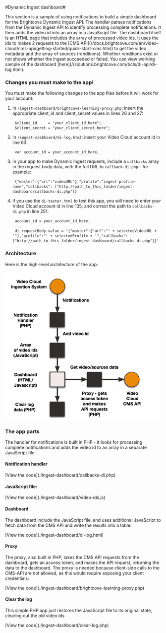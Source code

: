 #Dynamic Ingest dashboard#
<p>This section is a sample of using notifications to build a simple dashboard for the Brightcove Dynamic Ingest API. The handler parses notifications from the Dynamic Ingest API to identify processing complete notifications. It then adds the video id into an array in a JavaScript file. The dashboard itself is an HTML page that includes the array of processed video ids. It uses the ids to makes 2 requests to the [CMS API](//docs.brightcove.com/en/video-cloud/cms-api/getting-started/quick-start-cms.html) to get the video metadata and the array of sources (renditions). Whether renditions exist or not shows whether the ingest succeeded or failed. You can view working sample of the dashboard [here](//solutions.brightcove.com/bcls/di-api/di-log.html).</p>

<h3>Changes you must make to the app!</h3>
<p>You must make the following changes to the app files before it will work for your account:</p>

1. in `/ingest-dashboard/brightcove-learning-proxy.php`: insert the appropriate client_id and client_secret values in lines 26 and 27:

        $client_id     = "your_client_id_here";
        $client_secret = "your_client_secret_here";

2. in `/ingest-dashboard/di-log.html`: insert your Video Cloud account id in line 63:

        var account_id = your_account_id_here,

3. in your app to make Dynamic Ingest requests, include a `callbacks` array in the request body data, with the full URL to `callback-di.php` - for example:

        {"master":{"url":"videoURL"},"profile":"ingest-profile-name","callbacks": ["http://path_to_this_folder/ingest-dashboard/callbacks-di.php"]}

4. if you use the `di-tester.html` to test this app, you will need to enter your Video Cloud account id in line 135, and correct the path to `callbacks-di.php` in line 251:

        account_id = your_account_id_here,
        ...
        di_requestBody.value = '{"master":{"url":"' + selectedVideoURL + '"},"profile":"' + selectedProfile + '","callbacks": ["http://path_to_this_folder/ingest-dashboard/callbacks-di.php"]}'

<h3>Architecture</h3>

<p>Here is the high-level architecture of the app: </p>

<p><img src="./assets/ingestion-dashboard-architecture.png"></p>

<h3>The app parts</h3>

<p>The handler for notifications is built in PHP - it looks for processing complete notifications and adds the video id to an array in a separate JavaScript file:</p>

<h4>Notification handler</h4>

<p>[View the code](./ingest-dashboard/callbacks-di.php)</p>

<h4>JavaScript file:</h4>

<p>[View the code](./ingest-dashboard/video-ids.js)</p>

<h4>Dashboard</h4>

<p>The dashboard include the JavaScript file, and uses additional JavaScript to fetch data from the CMS API and write the results into a table:</p>

<p>[View the code](./ingest-dashboard/di-log.html)</p>

<h4>Proxy</h4>

<p>The proxy, also built in PHP, takes the CMS API requests from the dashboard, gets an access token, and makes the API request, returning the data to the dashboard. The proxy is needed because client-side calls to the CMS-API are not allowed, as this would require exposing your client credentials:</p>

<p>[View the code](./ingest-dashboard/brightcove-learning-proxy.php)</p>

<h4>Clear the log</h4>

<p>This simple PHP app just restores the JavaScript file to its original state, clearing out the old video ids</p>

<p>[View the code](./ingest-dashboard/clear-log.php)</p>
